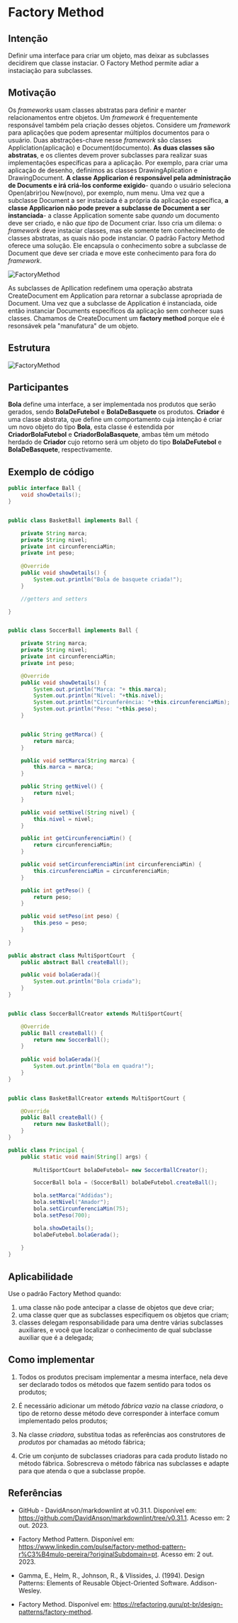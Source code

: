 # Factory Method

## Intenção

Definir uma interface para criar um objeto, mas deixar as subclasses decidirem que classe instaciar. O Factory Method permite adiar a instaciação para subclasses.

## Motivação

Os *frameworks* usam classes abstratas para definir e manter relacionamentos entre objetos. Um *framework* é frequentemente responsável também pela criação desses objetos.
Considere um *framework* para aplicações que podem apresentar múltiplos documentos para o usuário. Duas abstrações-chave nesse *framework* são classes Appliclation(aplicação) e Document(documento). **As duas classes são abstratas**, e os clientes devem prover subclasses para realizar suas implementações específicas para a aplicação. Por exemplo, para criar uma aplicação de desenho, definimos as classes DrawingAplication e DrawingDocument. **A classe Applicarion é responsável pela administração de Documents e irá criá-los conforme exigido**- quando o usuário seleciona Open(abrir)ou New(novo), por exemplo, num menu.
Uma vez que a subclasse Document a ser instaciada é a própria da aplicação específica, **a classe Applicarion não pode prever a subclasse de Document a ser instanciada**- a classe Application somente sabe *quando* um documento deve ser criado, e não *que tipo* de Document criar. Isso cria um dilema: o *framework* deve instaciar classes, mas ele somente tem conhecimento de classes abstratas, as quais não pode instanciar.
O padrão Factory Method oferece uma solução. Ele encapsula o conhecimento sobre a subclasse de Document que deve ser criada e move este conhecimento para fora do *framework*.

![FactoryMethod](img/FactoryGof.png)

As subclasses de Apllication redefinem uma operação abstrata CreateDocument em Application para retornar a subclasse apropriada de Document. Uma vez que a subclasse de Application é instanciada, oide então instanciar Documents específicos da aplicação sem conhecer suas classes. Chamamos de CreateDocument um **factory method** porque ele é resonsávek pela "manufatura" de um objeto.
## Estrutura

![FactoryMethod](img/modelagemFM.png)

## Participantes

**Bola** define uma interface, a ser implementada nos produtos que serão gerados, sendo **BolaDeFutebol** e **BolaDeBasquete** os produtos. **Criador** é uma classe abstrata, que define um comportamento cuja intenção é criar um novo objeto do tipo **Bola**, esta classe é estendida por **CriadorBolaFutebol** e **CriadorBolaBasquete**, ambas têm um método herdado de **Criador** cujo retorno será um objeto do tipo **BolaDeFutebol** e **BolaDeBasquete**, respectivamente.

## Exemplo de código

```java
public interface Ball {
    void showDetails();
}


public class BasketBall implements Ball {

    private String marca;
    private String nivel;
    private int circunferenciaMin;
    private int peso;
  
    @Override
    public void showDetails() {
        System.out.println("Bola de basquete criada!");
    }

    //getters and setters

}


public class SoccerBall implements Ball {

    private String marca;
    private String nivel;
    private int circunferenciaMin;
    private int peso;

    @Override
    public void showDetails() {
        System.out.println("Marca: "+ this.marca);
        System.out.println("Nível: "+this.nivel);
        System.out.println("Circunferência: "+this.circunferenciaMin);
        System.out.println("Peso: "+this.peso);
    }


    public String getMarca() {
        return marca;
    }

    public void setMarca(String marca) {
        this.marca = marca;
    }

    public String getNivel() {
        return nivel;
    }

    public void setNivel(String nivel) {
        this.nivel = nivel;
    }

    public int getCircunferenciaMin() {
        return circunferenciaMin;
    }

    public void setCircunferenciaMin(int circunferenciaMin) {
        this.circunferenciaMin = circunferenciaMin;
    }

    public int getPeso() {
        return peso;
    }

    public void setPeso(int peso) {
        this.peso = peso;
    }
    
}

public abstract class MultiSportCourt  {
    public abstract Ball createBall();

    public void bolaGerada(){
        System.out.println("Bola criada");
    }
}


public class SoccerBallCreator extends MultiSportCourt{

    @Override
    public Ball createBall() {
        return new SoccerBall();
    }
    
    public void bolaGerada(){
        System.out.println("Bola em quadra!");
    }
}


public class BasketBallCreator extends MultiSportCourt {

    @Override
    public Ball createBall() {
        return new BasketBall();
    }    
}

public class Principal {
    public static void main(String[] args) {
       
        MultiSportCourt bolaDeFutebol= new SoccerBallCreator();

        SoccerBall bola = (SoccerBall) bolaDeFutebol.createBall();   

        bola.setMarca("Addidas");
        bola.setNivel("Amador");
        bola.setCircunferenciaMin(75);
        bola.setPeso(700);

        bola.showDetails();
        bolaDeFutebol.bolaGerada();
    
    }
}

```

## Aplicabilidade

Use o padrão Factory Method quando:

1. uma classe não pode antecipar a classe de objetos que deve criar;
2. uma classe quer que as subclasses especifiquem os objetos que criam;
3. classes delegam responsabilidade para uma dentre várias subclasses auxiliares, e você que localizar o conhecimento de qual subclasse auxiliar que é a delegada;

## Como implementar

1. Todos os produtos precisam implementar a mesma interface, nela deve ser declarado todos os métodos que fazem sentido para todos os produtos;

2. É necessário adicionar um método *fábrica vazio* na classe *criadora*, o tipo de retorno desse método deve corresponder à interface comum implementado pelos produtos;

3. Na classe *criadora*, substitua todas as referências aos construtores de *produtos* por chamadas ao método fábrica;

4. Crie um conjunto de subclasses criadoras para cada produto listado no método fábrica. Sobrescreva o método fábrica nas subclasses e adapte para que atenda o que a subclasse propõe.

## Referências

- GitHub - DavidAnson/markdownlint at v0.31.1. Disponível em: <https://github.com/DavidAnson/markdownlint/tree/v0.31.1>. Acesso em: 2 out. 2023.

- Factory Method Pattern. Disponível em: <https://www.linkedin.com/pulse/factory-method-pattern-r%C3%B4mulo-pereira/?originalSubdomain=pt>. Acesso em: 2 out. 2023.

- Gamma, E., Helm, R., Johnson, R., & Vlissides, J. (1994). Design Patterns: Elements of Reusable Object-Oriented Software. Addison-Wesley.

- Factory Method. Disponível em: <https://refactoring.guru/pt-br/design-patterns/factory-method>.
‌
